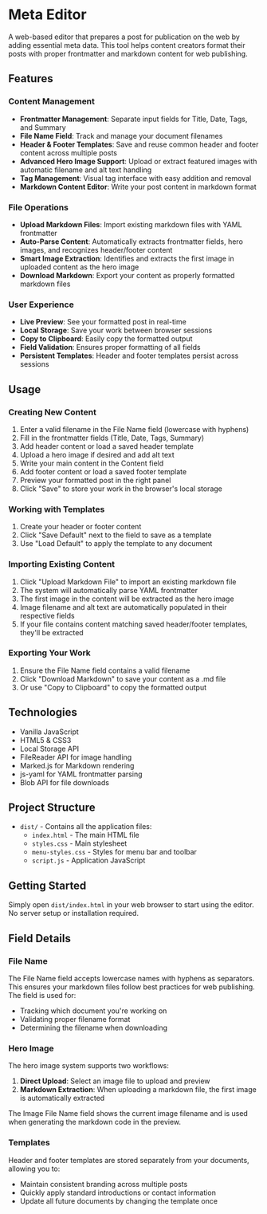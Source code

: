 # Meta Editor

A web-based editor that prepares a post for publication on the web by adding essential meta data. This tool helps content creators format their posts with proper frontmatter and markdown content for web publishing.

## Features

### Content Management
- **Frontmatter Management**: Separate input fields for Title, Date, Tags, and Summary
- **File Name Field**: Track and manage your document filenames
- **Header & Footer Templates**: Save and reuse common header and footer content across multiple posts
- **Advanced Hero Image Support**: Upload or extract featured images with automatic filename and alt text handling
- **Tag Management**: Visual tag interface with easy addition and removal
- **Markdown Content Editor**: Write your post content in markdown format

### File Operations
- **Upload Markdown Files**: Import existing markdown files with YAML frontmatter
- **Auto-Parse Content**: Automatically extracts frontmatter fields, hero images, and recognizes header/footer content
- **Smart Image Extraction**: Identifies and extracts the first image in uploaded content as the hero image
- **Download Markdown**: Export your content as properly formatted markdown files

### User Experience
- **Live Preview**: See your formatted post in real-time
- **Local Storage**: Save your work between browser sessions
- **Copy to Clipboard**: Easily copy the formatted output
- **Field Validation**: Ensures proper formatting of all fields
- **Persistent Templates**: Header and footer templates persist across sessions

## Usage

### Creating New Content
1. Enter a valid filename in the File Name field (lowercase with hyphens)
2. Fill in the frontmatter fields (Title, Date, Tags, Summary)
3. Add header content or load a saved header template
4. Upload a hero image if desired and add alt text
5. Write your main content in the Content field
6. Add footer content or load a saved footer template
7. Preview your formatted post in the right panel
8. Click "Save" to store your work in the browser's local storage

### Working with Templates
1. Create your header or footer content
2. Click "Save Default" next to the field to save as a template
3. Use "Load Default" to apply the template to any document

### Importing Existing Content
1. Click "Upload Markdown File" to import an existing markdown file
2. The system will automatically parse YAML frontmatter
3. The first image in the content will be extracted as the hero image
4. Image filename and alt text are automatically populated in their respective fields
5. If your file contains content matching saved header/footer templates, they'll be extracted

### Exporting Your Work
1. Ensure the File Name field contains a valid filename
2. Click "Download Markdown" to save your content as a .md file
3. Or use "Copy to Clipboard" to copy the formatted output

## Technologies

- Vanilla JavaScript
- HTML5 & CSS3
- Local Storage API
- FileReader API for image handling
- Marked.js for Markdown rendering
- js-yaml for YAML frontmatter parsing
- Blob API for file downloads

## Project Structure

- `dist/` - Contains all the application files:
  - `index.html` - The main HTML file
  - `styles.css` - Main stylesheet
  - `menu-styles.css` - Styles for menu bar and toolbar
  - `script.js` - Application JavaScript

## Getting Started

Simply open `dist/index.html` in your web browser to start using the editor. No server setup or installation required.

## Field Details

### File Name
The File Name field accepts lowercase names with hyphens as separators. This ensures your markdown files follow best practices for web publishing. The field is used for:
- Tracking which document you're working on
- Validating proper filename format
- Determining the filename when downloading

### Hero Image
The hero image system supports two workflows:
1. **Direct Upload**: Select an image file to upload and preview
2. **Markdown Extraction**: When uploading a markdown file, the first image is automatically extracted

The Image File Name field shows the current image filename and is used when generating the markdown code in the preview.

### Templates
Header and footer templates are stored separately from your documents, allowing you to:
- Maintain consistent branding across multiple posts
- Quickly apply standard introductions or contact information
- Update all future documents by changing the template once
